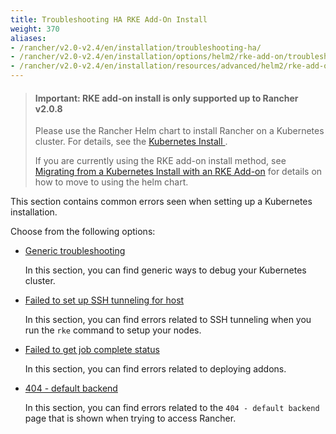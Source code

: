 ```yaml
---
title: Troubleshooting HA RKE Add-On Install
weight: 370
aliases:
- /rancher/v2.0-v2.4/en/installation/troubleshooting-ha/
- /rancher/v2.0-v2.4/en/installation/options/helm2/rke-add-on/troubleshooting
- /rancher/v2.0-v2.4/en/installation/resources/advanced/helm2/rke-add-on/troubleshooting/404-default-backend/
---
```


> #### **Important: RKE add-on install is only supported up to Rancher v2.0.8**
>
>Please use the Rancher Helm chart to install Rancher on a Kubernetes cluster. For details, see the [Kubernetes Install ]({{<baseurl>}}/rancher/v2.0-v2.4/en/installation/options/helm2/).
>
>If you are currently using the RKE add-on install method, see [Migrating from a Kubernetes Install with an RKE Add-on]({{<baseurl>}}/rancher/v2.0-v2.4/en/upgrades/upgrades/migrating-from-rke-add-on/) for details on how to move to using the helm chart.

This section contains common errors seen when setting up a Kubernetes installation.

Choose from the following options:

- [Generic troubleshooting](generic-troubleshooting/)

	In this section, you can find generic ways to debug your Kubernetes cluster.

- [Failed to set up SSH tunneling for host]({{<baseurl>}}/rke/latest/en/troubleshooting/ssh-connectivity-errors/)

	In this section, you can find errors related to SSH tunneling when you run the `rke` command to setup your nodes.

- [Failed to get job complete status](./job-complete-status/)

	In this section, you can find errors related to deploying addons.

- [404 - default backend]({{<baseurl>}}/rancher/v2.0-v2.4/en/installation/resources/advanced/helm2/rke-add-on/troubleshooting/404-default-backend/)

	In this section, you can find errors related to the `404 - default backend` page that is shown when trying to access Rancher.

